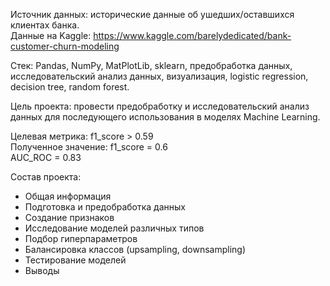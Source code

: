 Источник данных: исторические данные об ушедших/оставшихся клиентах банка. \
Данные на Kaggle: https://www.kaggle.com/barelydedicated/bank-customer-churn-modeling

Стек: Pandas, NumPy, MatPlotLib, sklearn, предобработка данных, исследовательский анализ данных, визуализация, logistic regression, decision tree, random forest.

Цель проекта: провести предобработку и исследовательский анализ данных для последующего использования в моделях Machine Learning. 

Целевая метрика: f1_score > 0.59 \
Полученное значение: f1_score = 0.6 \
AUC_ROC = 0.83

Состав проекта:
- Общая информация
- Подготовка и предобработка данных
- Создание признаков
- Исследование моделей различных типов 
- Подбор гиперпараметров
- Балансировка классов (upsampling, downsampling)
- Тестирование моделей
- Выводы
